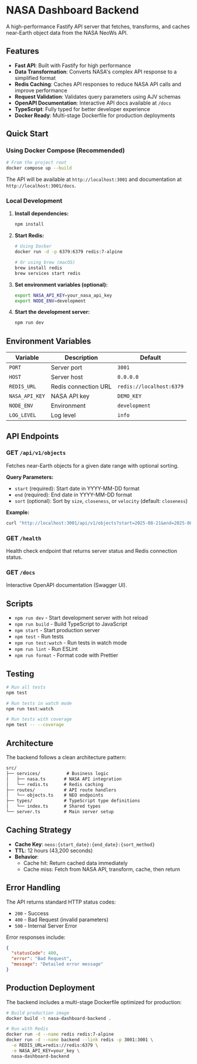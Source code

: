 # NASA Dashboard Backend

A high-performance Fastify API server that fetches, transforms, and caches near-Earth object data from the NASA NeoWs API.

## Features

- **Fast API**: Built with Fastify for high performance
- **Data Transformation**: Converts NASA's complex API response to a simplified format
- **Redis Caching**: Caches API responses to reduce NASA API calls and improve performance
- **Request Validation**: Validates query parameters using AJV schemas
- **OpenAPI Documentation**: Interactive API docs available at `/docs`
- **TypeScript**: Fully typed for better developer experience
- **Docker Ready**: Multi-stage Dockerfile for production deployments

## Quick Start

### Using Docker Compose (Recommended)

```bash
# From the project root
docker compose up --build
```

The API will be available at `http://localhost:3001` and documentation at `http://localhost:3001/docs`.

### Local Development

1. **Install dependencies:**

   ```bash
   npm install
   ```

2. **Start Redis:**

   ```bash
   # Using Docker
   docker run -d -p 6379:6379 redis:7-alpine
   
   # Or using brew (macOS)
   brew install redis
   brew services start redis
   ```

3. **Set environment variables (optional):**

   ```bash
   export NASA_API_KEY=your_nasa_api_key
   export NODE_ENV=development
   ```

4. **Start the development server:**

   ```bash
   npm run dev
   ```

## Environment Variables

| Variable | Description | Default |
|----------|-------------|---------|
| `PORT` | Server port | `3001` |
| `HOST` | Server host | `0.0.0.0` |
| `REDIS_URL` | Redis connection URL | `redis://localhost:6379` |
| `NASA_API_KEY` | NASA API key | `DEMO_KEY` |
| `NODE_ENV` | Environment | `development` |
| `LOG_LEVEL` | Log level | `info` |

## API Endpoints

### GET `/api/v1/objects`

Fetches near-Earth objects for a given date range with optional sorting.

**Query Parameters:**

- `start` (required): Start date in YYYY-MM-DD format
- `end` (required): End date in YYYY-MM-DD format  
- `sort` (optional): Sort by `size`, `closeness`, or `velocity` (default: `closeness`)

**Example:**

```bash
curl "http://localhost:3001/api/v1/objects?start=2025-08-21&end=2025-08-22&sort=size"
```

### GET `/health`

Health check endpoint that returns server status and Redis connection status.

### GET `/docs`

Interactive OpenAPI documentation (Swagger UI).

## Scripts

- `npm run dev` - Start development server with hot reload
- `npm run build` - Build TypeScript to JavaScript
- `npm start` - Start production server
- `npm test` - Run tests
- `npm run test:watch` - Run tests in watch mode
- `npm run lint` - Run ESLint
- `npm run format` - Format code with Prettier

## Testing

```bash
# Run all tests
npm test

# Run tests in watch mode
npm run test:watch

# Run tests with coverage
npm test -- --coverage
```

## Architecture

The backend follows a clean architecture pattern:

```md
src/
├── services/          # Business logic
│   ├── nasa.ts       # NASA API integration
│   └── redis.ts      # Redis caching
├── routes/           # API route handlers
│   └── objects.ts    # NEO endpoints
├── types/            # TypeScript type definitions
│   └── index.ts      # Shared types
└── server.ts         # Main server setup
```

## Caching Strategy

- **Cache Key**: `neos:{start_date}:{end_date}:{sort_method}`
- **TTL**: 12 hours (43,200 seconds)
- **Behavior**:
  - Cache hit: Return cached data immediately
  - Cache miss: Fetch from NASA API, transform, cache, then return

## Error Handling

The API returns standard HTTP status codes:

- `200` - Success
- `400` - Bad Request (invalid parameters)
- `500` - Internal Server Error

Error responses include:

```json
{
  "statusCode": 400,
  "error": "Bad Request", 
  "message": "Detailed error message"
}
```

## Production Deployment

The backend includes a multi-stage Dockerfile optimized for production:

```bash
# Build production image
docker build -t nasa-dashboard-backend .

# Run with Redis
docker run -d --name redis redis:7-alpine
docker run -d --name backend --link redis -p 3001:3001 \
  -e REDIS_URL=redis://redis:6379 \
  -e NASA_API_KEY=your_key \
  nasa-dashboard-backend
```
